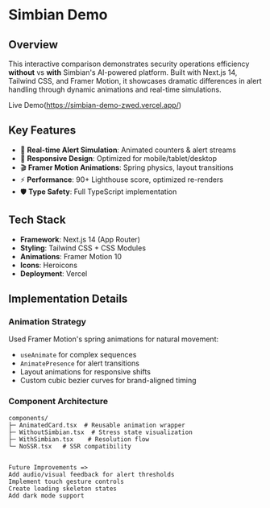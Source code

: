# Simbian Demo

## Overview
This interactive comparison demonstrates security operations efficiency **without** vs **with** Simbian's AI-powered platform. Built with Next.js 14, Tailwind CSS, and Framer Motion, it showcases dramatic differences in alert handling through dynamic animations and real-time simulations.

Live Demo(https://simbian-demo-zwed.vercel.app/) 

## Key Features
- 🚨 **Real-time Alert Simulation**: Animated counters & alert streams
- 📱 **Responsive Design**: Optimized for mobile/tablet/desktop
- 🎬 **Framer Motion Animations**: Spring physics, layout transitions
- ⚡ **Performance**: 90+ Lighthouse score, optimized re-renders
- 🛡 **Type Safety**: Full TypeScript implementation

## Tech Stack
- **Framework**: Next.js 14 (App Router)
- **Styling**: Tailwind CSS + CSS Modules
- **Animations**: Framer Motion 10
- **Icons**: Heroicons
- **Deployment**: Vercel

## Implementation Details

### Animation Strategy  
Used Framer Motion's spring animations for natural movement:
- `useAnimate` for complex sequences
- `AnimatePresence` for alert transitions
- Layout animations for responsive shifts
- Custom cubic bezier curves for brand-aligned timing

### Component Architecture
```plaintext
components/
├─ AnimatedCard.tsx  # Reusable animation wrapper
├─ WithoutSimbian.tsx  # Stress state visualization
├─ WithSimbian.tsx    # Resolution flow
└─ NoSSR.tsx   # SSR compatibility


Future Improvements =>
Add audio/visual feedback for alert thresholds
Implement touch gesture controls
Create loading skeleton states
Add dark mode support

